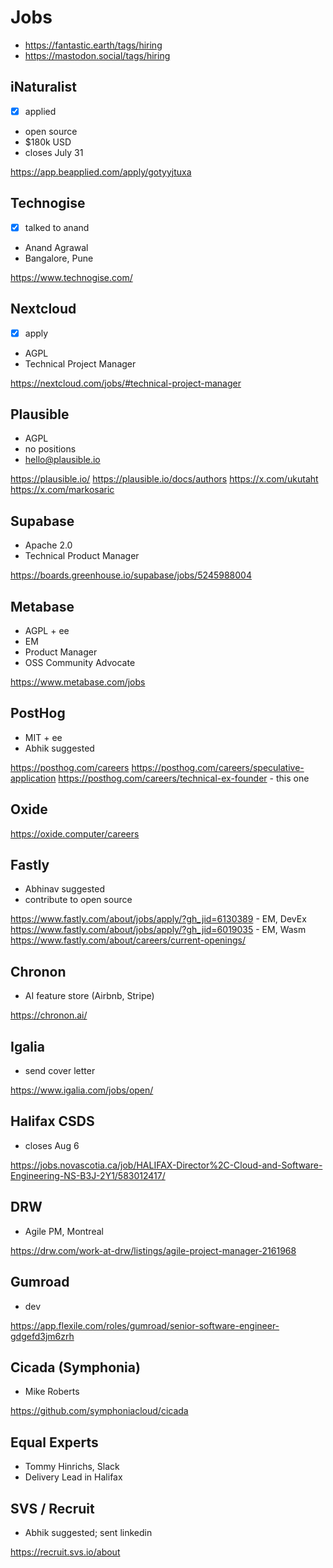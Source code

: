 # Jobs

* https://fantastic.earth/tags/hiring
* https://mastodon.social/tags/hiring

## iNaturalist

* [x] applied
* open source
* $180k USD
* closes July 31

https://app.beapplied.com/apply/gotyyjtuxa

## Technogise

* [x] talked to anand
* Anand Agrawal
* Bangalore, Pune

https://www.technogise.com/

## Nextcloud

* [x] apply
* AGPL
* Technical Project Manager

https://nextcloud.com/jobs/#technical-project-manager

## Plausible

* AGPL
* no positions
* hello@plausible.io

https://plausible.io/
https://plausible.io/docs/authors
https://x.com/ukutaht
https://x.com/markosaric

## Supabase

* Apache 2.0
* Technical Product Manager

https://boards.greenhouse.io/supabase/jobs/5245988004

## Metabase

* AGPL + ee
* EM
* Product Manager
* OSS Community Advocate

https://www.metabase.com/jobs

## PostHog

* MIT + ee
* Abhik suggested

https://posthog.com/careers
https://posthog.com/careers/speculative-application
https://posthog.com/careers/technical-ex-founder - this one

## Oxide

https://oxide.computer/careers

## Fastly

* Abhinav suggested
* contribute to open source

https://www.fastly.com/about/jobs/apply/?gh_jid=6130389 - EM, DevEx
https://www.fastly.com/about/jobs/apply/?gh_jid=6019035 - EM, Wasm
https://www.fastly.com/about/careers/current-openings/

## Chronon

* AI feature store (Airbnb, Stripe)

https://chronon.ai/

## Igalia

* send cover letter

https://www.igalia.com/jobs/open/

## Halifax CSDS

* closes Aug 6

https://jobs.novascotia.ca/job/HALIFAX-Director%2C-Cloud-and-Software-Engineering-NS-B3J-2Y1/583012417/

## DRW

* Agile PM, Montreal

https://drw.com/work-at-drw/listings/agile-project-manager-2161968

## Gumroad

* dev

https://app.flexile.com/roles/gumroad/senior-software-engineer-gdgefd3jm6zrh

## Cicada (Symphonia)

* Mike Roberts

https://github.com/symphoniacloud/cicada

## Equal Experts

* Tommy Hinrichs, Slack
* Delivery Lead in Halifax

## SVS / Recruit

* Abhik suggested; sent linkedin

https://recruit.svs.io/about
